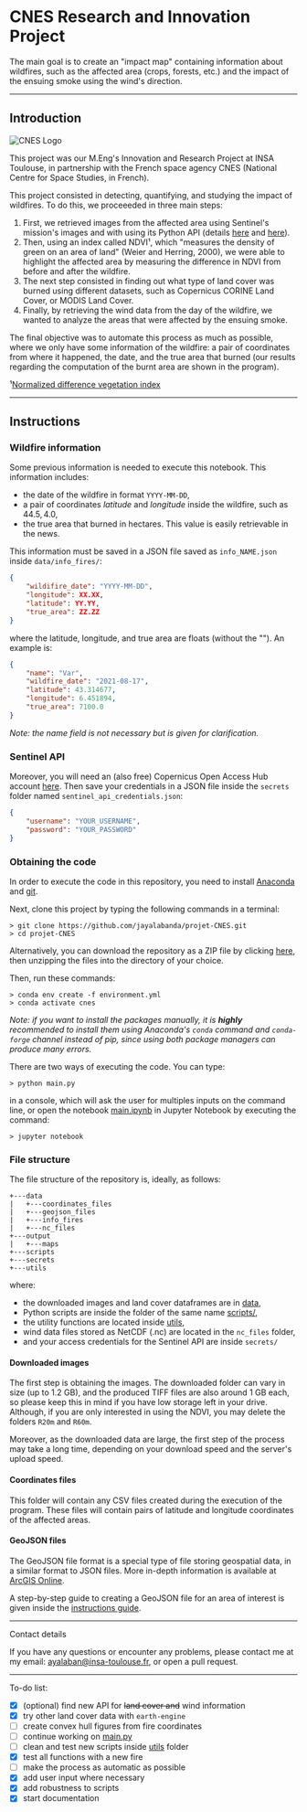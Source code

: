# CNES Research and Innovation Project

The main goal is to create an "impact map" containing information about wildfires, such as the affected area (crops, forests, etc.) and the impact of the ensuing smoke using the wind's direction.

---

## Introduction

![CNES Logo](https://cnes.fr/sites/default/files/drupal/201708/image/is_logo_2017_logo_charte_carre_bleu_transparent.png)

This project was our M.Eng's Innovation and Research Project at INSA Toulouse, in partnership with the French space agency CNES (National Centre for Space Studies, in French).

This project consisted in detecting, quantifying, and studying the impact of wildfires. To do this, we proceeeded in three main steps:

1. First, we retrieved images from the affected area using Sentinel's mission's images and with using its Python API (details [here](https://github.com/sentinelsat/sentinelsat) and [here](https://sentinelsat.readthedocs.io/en/stable/)).
2. Then, using an index called NDVI¹, which "measures the density of green on an area of land" (Weier and Herring, 2000), we were able to highlight the affected area by measuring the difference in NDVI from before and after the wildfire.
3. The next step consisted in finding out what type of land cover was burned using different datasets, such as Copernicus CORINE Land Cover, or MODIS Land Cover.
4. Finally, by retrieving the wind data from the day of the wildfire, we wanted to analyze the areas that were affected by the ensuing smoke.

The final objective was to automate this process as much as possible, where we only have some information of the wildfire: a pair of coordinates from where it happened, the date, and the true area that burned (our results regarding the computation of the burnt area are shown in the program).

¹[Normalized difference vegetation index](https://en.wikipedia.org/wiki/Normalized_difference_vegetation_index)

---

## Instructions

### Wildfire information

Some previous information is needed to execute this notebook. This information includes:

* the date of the wildfire in format `YYYY-MM-DD`,
* a pair of coordinates _latitude_ and _longitude_ inside the wildfire, such as $44.5, 4.0$,
* the true area that burned in hectares. This value is easily retrievable in the news.

This information must be saved in a JSON file saved as `info_NAME.json` inside `data/info_fires/`:

```JSON
{
    "wildifire_date": "YYYY-MM-DD",
    "longitude": XX.XX,
    "latitude": YY.YY,
    "true_area": ZZ.ZZ
}
```

where the latitude, longitude, and true area are floats (without the ""). An example is:

```JSON
{
    "name": "Var",
    "wildfire_date": "2021-08-17",
    "latitude": 43.314677,
    "longitude": 6.451894,
    "true_area": 7100.0
}
```

_Note: the name field is not necessary but is given for clarification._

### Sentinel API

Moreover, you will need an (also free) Copernicus Open Access Hub account [here](https://sentinelsat.readthedocs.io/en/latest/index.html). Then save your credentials in a JSON file inside the `secrets` folder named `sentinel_api_credentials.json`:

```JSON
{
    "username": "YOUR_USERNAME",
    "password": "YOUR_PASSWORD"
}
```

### Obtaining the code

In order to execute the code in this repository, you need to install [Anaconda](https://www.anaconda.com/distribution/) and [git](https://git-scm.com/downloads).

Next, clone this project by typing the following commands in a terminal:

```console
> git clone https://github.com/jayalabanda/projet-CNES.git
> cd projet-CNES
```

Alternatively, you can download the repository as a ZIP file by clicking [here](https://github.com/jayalabanda/projet-CNES/archive/refs/heads/main.zip), then unzipping the files into the directory of your choice.

Then, run these commands:

```console
> conda env create -f environment.yml
> conda activate cnes
```

_Note: if you want to install the packages manually, it is **highly** recommended to install them using Anaconda's `conda` command and `conda-forge` channel instead of pip, since using both package managers can produce many errors._

There are two ways of executing the code. You can type:

```console
> python main.py
```

in a console, which will ask the user for multiples inputs on the command line, or open the notebook [main.ipynb](main.ipynb) in Jupyter Notebook by executing the command:

```console
> jupyter notebook
```

### File structure

The file structure of the repository is, ideally, as follows:

```console
+---data
|   +---coordinates_files
|   +---geojson_files
|   +---info_fires
|   +---nc_files
+---output
|   +---maps
+---scripts
+---secrets
+---utils
```

where:

* the downloaded images and land cover dataframes are in [data](data/),
* Python scripts are inside the folder of the same name [scripts/](scripts/),
* the utility functions are located inside [utils](utils/),
* wind data files stored as NetCDF (.nc) are located in the `nc_files` folder,
* and your access credentials for the Sentinel API are inside `secrets/`

#### Downloaded images

The first step is obtaining the images. The downloaded folder can vary in size (up to 1.2 GB), and the produced TIFF files are also around 1 GB each, so please keep this in mind if you have low storage left in your drive. Although, if you are only interested in using the NDVI, you may delete the folders `R20m` and `R60m`.

Moreover, as the downloaded data are large, the first step of the process may take a long time, depending on your download speed and the server's upload speed.

#### Coordinates files

This folder will contain any CSV files created during the execution of the program. These files will contain pairs of latitude and longitude coordinates of the affected areas.

#### GeoJSON files

The GeoJSON file format is a special type of file storing geospatial data, in a similar format to JSON files. More in-depth information is available at [ArcGIS Online](https://doc.arcgis.com/en/arcgis-online/reference/geojson.htm).

A step-by-step guide to creating a GeoJSON file for an area of interest is given inside the [instructions guide](INSTRUCTIONS.md).

---

Contact details

If you have any questions or encounter any problems, please contact me at my email: [ayalaban@insa-toulouse.fr](mailto:ayalaban@insa-toulouse.fr), or open a pull request.

---

To-do list:

* [x] (optional) find new API for ~~land cover and~~ wind information
* [x] try other land cover data with `earth-engine`
* [ ] create convex hull figures from fire coordinates
* [ ] continue working on [main.py](main.py)
* [ ] clean and test new scripts inside [utils](utils/) folder
* [x] test all functions with a new fire
* [ ] make the process as automatic as possible
* [x] add user input where necessary
* [x] add robustness to scripts
* [x] start documentation
